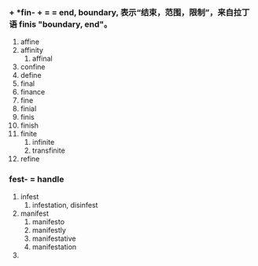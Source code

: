 ### + \*fin- + = = end, boundary, 表示“结束，范围，限制”，来自拉丁语 finis "boundary, end"。
1. affine
2. affinity
	1. affinal
3. confine
4. define
5. final
6. finance
7. fine
8. finial
9. finis
10. finish
11. finite
	1. infinite
	2. transfinite
12. refine


### fest- = handle
1. infest
	1. infestation, disinfest
2. manifest
	1. manifesto
	2. manifestly
	3. manifestative
	4. manifestation
3. 